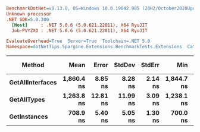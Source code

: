 ``` ini

BenchmarkDotNet=v0.13.0, OS=Windows 10.0.19042.985 (20H2/October2020Update)
Unknown processor
.NET SDK=5.0.300
  [Host]     : .NET 5.0.6 (5.0.621.22011), X64 RyuJIT
  Job-PVYZXO : .NET 5.0.6 (5.0.621.22011), X64 RyuJIT

EvaluateOverhead=True  Server=True  Toolchain=.NET 5.0  
Namespace=dotNetTips.Spargine.Extensions.BenchmarkTests.Extensions  Categories=AssemblyExtensions  

```
|           Method |       Mean |    Error |   StdDev |  StdErr |        Min |         Q1 |     Median |         Q3 |        Max |        Op/s | CI99.9% Margin | Iterations | Kurtosis | MValue | Skewness | Rank | LogicalGroup | Baseline |  Gen 0 | Gen 1 | Gen 2 | Allocated | Code Size |
|----------------- |-----------:|---------:|---------:|--------:|-----------:|-----------:|-----------:|-----------:|-----------:|------------:|---------------:|-----------:|---------:|-------:|---------:|-----:|------------- |--------- |-------:|------:|------:|----------:|----------:|
| **GetAllInterfaces** | **1,860.4 ns** |  **8.85 ns** |  **8.28 ns** | **2.14 ns** | **1,844.7 ns** | **1,854.5 ns** | **1,862.1 ns** | **1,868.0 ns** | **1,872.4 ns** |   **537,511.6** |       **8.850 ns** |      **15.00** |    **1.767** |  **2.000** |  **-0.3322** |    **3** |            ***** |       **No** | **0.0324** |     **-** |     **-** |     **312 B** |     **256 B** |
|      **GetAllTypes** | **1,263.8 ns** | **12.81 ns** | **11.99 ns** | **3.09 ns** | **1,238.1 ns** | **1,256.8 ns** | **1,266.5 ns** | **1,269.9 ns** | **1,283.8 ns** |   **791,275.3** |      **12.814 ns** |      **15.00** |    **2.431** |  **2.000** |  **-0.4089** |    **2** |            ***** |       **No** | **0.0248** |     **-** |     **-** |     **240 B** |     **263 B** |
|     **GetInstances** |   **708.9 ns** |  **5.40 ns** |  **5.05 ns** | **1.30 ns** |   **700.0 ns** |   **706.6 ns** |   **708.4 ns** |   **712.6 ns** |   **718.4 ns** | **1,410,682.2** |       **5.403 ns** |      **15.00** |    **2.118** |  **2.000** |   **0.0238** |    **1** |            ***** |       **No** | **0.0057** |     **-** |     **-** |      **56 B** |     **199 B** |
